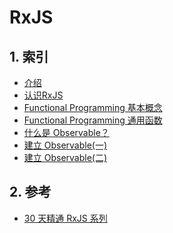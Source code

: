  # RxJS

## 1. 索引

* [介绍](./介绍.md)
* [认识RxJS](./认识RxJS.md)
* [Functional Programming 基本概念](./函数式编程.md)
* [Functional Programming 通用函数](./函数式编程中的通用函数.md)
* [什么是 Observable？](./什么是Observable.md)
* [建立 Observable(一)](./建立Observable(一).md)
* [建立 Observable(二)](./建立Observable(二).md)

## 2. 参考

* [30 天精通 RxJS 系列](https://ithelp.ithome.com.tw/users/20103367/ironman/1199)
